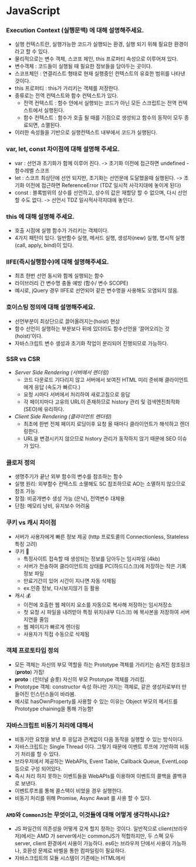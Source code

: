 # JavaScript  

### Execution Context (실행문맥) 에 대해 설명해주세요.
- 실행 컨텍스트란, 실행가능한 코드가 실행되는 환경, 실행 되기 위해 필요한 환경이라고 할 수 있다.
- 물리적으로는 변수 객체, 스코프 체인, this 프로퍼티 속성으로 이루어져 있다.
- 변수객체 : 코드들이 실행될 때 필요한 정보들을 담아두는 곳이다.
- 스코프체인 : 연결리스트 형태로 현재 실행중인 컨텍스트의 유효한 범위를 나타낸 것이다.
- this 프로퍼티 : this가 가리키는 객체를 저장한다.
- 종류로는 전역 컨텍스트와 함수 컨텍스트가 있다.
    - 전역 컨텍스트 : 함수 안에서 실행되는 코드가 아닌 모든 스크립트는 전역 컨텍스트에서 실행된다.
    - 함수 컨텍스트 : 함수가 호출 될 때를 기점으로 생성되고 함수의 동작이 모두 종료되면, 소멸된다.
- 이러한 속성들을 기반으로 실행컨텍스트 내부에서  코드가 실행된다.

### var, let, const 차이점에 대해 설명해 주세요. 
- var : 선언과 초기화가 함께 이루어 진다.
     -> 초기화 이전에 접근하면 undefined - 함수레벨 스코프
- let : 스코프 최상단에 선언 되지만, 초기화는 선언문에 도달했을때 실행된다.
     -> 초기화 이전에 접근하면 ReferenceError (TDZ 일시적 사각지대에 놓이게 된다)
- const : 블록범위의 상수를 선언하고, 상수의 값은 재할당 할 수 없으며, 다시 선언할 수도 없다.
     -> 선언시 TDZ 일시적사각지대에 놓인다.

### this 에 대해 설명해 주세요.
- 호출 시점에 실행 함수가 가리키는 객체이다.
- 4가지 패턴이 있다. 일반함수 실행, 메서드 실행, 생성자(new) 실행, 명시적 실행(call, apply, bind)이 있다. 


### IIFE(즉시실행함수)에 대해 설명해주세요. 
- 최초 한번 선언 동시와 함께 실행되는 함수<br>
- 라이브러리 간 변수명 충돌 예방 (함수/ 변수 SCOPE)<br>
- 예시로, jQuery 경우 IIFE로 선언되어 같은 변수명을 사용해도 오염되지 않음.

### 호이스팅 정의에 대해 설명해주세요. 
- 선언부분이 최상단으로 끌어올려지는(hoist) 현상<br>
- 함수 선언이 실행하는 부분보다 뒤에 있더라도 함수선언을 ‘끌어오리는 것(hoist)’이다.<br>
- 자바스크립트 변수 생성과 초기화 작업이 분리되어 진행되므로 가능하다.

### SSR vs CSR 
- <em>Server Side Rendering (서버에서 렌더링)</em><br>
     - 코드 다운로드 기다리지 않고 서버에서 보여진 HTML 미리 준비해 클라이언트에게 응답 (속도가 빠르다.)<br>
     - 요청 시마다 서버에서 처리하여 새로고침으로 응답<br>
     - 각 페이지마다 고유의 URL이 존재하므로 history 관리 및 검색엔진최적화(SEO)에 유리하다.<br>
- <em>Client Side Rendering (클라이언트 렌더링)</em><br>
     - 최초에 한번 전체 페이지 로딩이후 요청 올 때마다 클라이언트가 해석하고 렌더링한다.<br>
     - URL을 변경시키지 않으므로 history 관리가 동작하지 않기 때문에 SEO 이슈가 있다.

### 클로저 정의
- 생명주기가 끝난 외부 함수의 변수를 참조하는 함수
- 실행 원리: 외부함수 컨텍스트 소멸해도 SC 참조하므로 AO는 소멸하지 않으므로 참조 가능
- 장점: 비공개변수 생성 가능 (은닉), 전역변수 대체용
- 단점: 메모리 낭비, 유지보수 어려움

### 쿠키 vs 캐시 차이점
- 서버가 사용자에게 빠른 정보 제공 (http 프로토콜의 Connectionless, Stateless 특징 고려)
- 쿠키 🍪
     - 특정사이트 접속할 때 생성되는 정보를 담아두는 임시파일 (4kb)
     - 서버가 전송하여 클라이언트의 상태를 PC(하드디스크)에 저장하는 작은 기록 정보 파일
	- 만료기간이 있어 시간이 지나면 자동 삭제됨
	- ex.인증 정보, 다시보지않기 등 활용
- 캐시 💰
     - 이전에 호출한 웹 페이지 요소를 자동으로 복사해 저장하는 임시저장소
     - 첫 요청 시 파일을 내려받아 특정 위치(내부 디스크) 에 복사본을 저장하여 서버 지연을 줄임
     - 웹 페이지가 빠르게 렌더링
     - 사용자가 직접 수동으로 삭제됨

### 객체 프로토타입 정의
- 모든 객체는 자신의 부모 역할을 하는 Prototype 객체를 가리키는 숨겨진 참조링크(__proto__) 가짐!
- __proto__ : (인터널 슬롯) 자신의 부모 Prototype 객체를 가리킴.
- Prototype 객체: constructor 속성 하나만 가지는 객체로, 같은 생성자로부터 만들어진 인스턴스들이 바라봄.
- 예시로 hasOwnProperty를 사용할 수 있는 이유는 Object 부모의 메서드를 Prototype chaining을 통해 가능함!

### 자바스크립트 비동기 처리에 대해서
- 비동기란 요청을 보낸 후 응답과 관계없이 다음 동작을 실행할 수 있는 방식이다.
- 자바스크립트는 Single Thread 이다. 그렇기 때문에 이벤트 루프에 기반하여 비동기 처리를 할 수 있다.
- 브라우저에서 제공하는 WebAPIs, Event Table, Callback Queue, EventLoop 등으로 구성 되어있다.
- 즉시 처리 하지 못하는 이벤트들을 WebAPIs를 이용하여 이벤트의 콜백을 콜백큐로 보낸다.
- 이벤트루프를 통해 콜스택이 비었을 경우 실행한다.
- 비동기 처리를 위해 Promise, Async Await 를 사용 할 수 있다.

### `AMD`와 `CommonJS`는 무엇이고, 이것들에 대해 어떻게 생각하시나요?
- JS 파일간의 의존성을 어떻게 갖게 할지 정하는 것이다. 일반적으로 client(브라우저)에서는 AMD 가 server에서는 commonJS가 적합하지만, 두 스펙 모두 server, client 환경에서 사용이 가능하다. es6는 브라우저 단에서 사용이 가능하나, 호환성 문제로 바벨을 통한 컴파일링이 필요하다.
- 자바스크립트의 모듈 시스템이 기존에는 HTML에서 <script> 태그를 이용하여 js파일들을 불러왔다. 서로 다른 파일임에도 불구하고 서로가 의존적이며, 파일 로드하는 순서가 중요했었다. 

 이러한 점을 보완하기 위해 등장한것이 모듈 시스템이다. 외부에서 사용할 수 있게 특정 함수나 오브젝트 등을 모듈화 하고, 해당 모듈을 사용하려는 쪽에서는 필요한 모듈만 불러와서 사용하면 된다. 

 모듈을 정의하기 위한 문법에는 여러가지가 있다. AMD, CommonJS, ES6등이 있다.
-  **CommonJS**
: javascript 를 브라우저 뿐만 아니라 **서버사이드** 애플리케이션이나 **데스크톱** 애플리케이션에서도 사용하려고 조직한 자발적 워킹 그룹이다. `Common` 은 Javascript를 브라우저 에서만 사용하는 것이 아니라 일반적인 범용 언어로 사용할 수 있도록 하겠다는 의지를 나타내고 있는 것이다.  (Node.js, curl.js 등)
	- 내보내기(정의) : `export` , `module.exports`
        - 가져오기(사용) : `require` , `require.define() (서버 모듈을 브라우저에서 비동기적으로 사용)`
        - CommonJS 모듈화는 세부분으로 이루어진다.
            - 스코프(Scope) : 모든 모듈은 자신만의 독립적인 실행영역이 있어야한다.
            - 정의(Definition) : 모듈 정의는 exports 객체를 이용한다.
            - 사용(Usage) : 모듈 사용은 require 함수를 이용한다.

- **AMD** (Asynchronus Module Definition)
: 비동기 상황에도 JavaScript 모듈을 쓰기 위해 CommonJS에서 논의 하다가 합의점을 이루지 못하고 독립한 그룹. 브라우저 내에서의 실행에 중점을 둠 (Require JS,, curlJS 등)
    - 필요한 파일이 모두 로컬 디스크에 있어 바로 볼 수 있는 상황 (서버사이드) 에서는 CommonJS 명세가 AMD 보다 더 간결 하다. 반면 필요한 파일을 네트워크 통해서 받아야 하는 경우 AMD 가 더 유연한 환경을 제공한다.
    - javascript 는 파일 스코프가 따로 존재하지 않기 때문에 define() 함수 로 파일 스코프의 역할을 대신한다.

- **ES6**
: 브라우저 호환성 문제로 일반적으로 babel을 통해 commonJS 로 컴파일 한다.
    - reference :[https://d2.naver.com/helloworld/12864](https://d2.naver.com/helloworld/12864) 
    [https://velog.io/@ckdgus2246/프론트엔드-면접-질문-정리-JS-2-CommonJS-AMD](https://velog.io/@ckdgus2246/%ED%94%84%EB%A1%A0%ED%8A%B8%EC%97%94%EB%93%9C-%EB%A9%B4%EC%A0%91-%EC%A7%88%EB%AC%B8-%EC%A0%95%EB%A6%AC-JS-2-CommonJS-AMD)
    
### (함수 선언방식) 다음 코드의 차이점은?
```jsx
function Person(){} // 함수 선언식 - Function Declarations
var person = Person() //함수 표현식 - Function Expressions
var person = new Person() //함수 생성자 
```

- 함수 선언식 : 함수를 선언하고 함수 이름을 호출하는 방법
- 함수 표현식 : 함수를 변수에 저장하고, 변수를 통해 함수를 사용하는 방법
- 함수 생성자 :  기본 내장 생성자 함수로 부터 생성된 객체이다. 생성자 함수로 생성한 객체들이 프로퍼티와 메서드를 공유하기 위해 prototype 을 이용 할 수 있다.
    - new Function(arg1, arg2, ... argN, functionBody)
- 함수 선언식과 함수 표현식의 차이점은 **호이스팅**이다.
    - 함수 선언으로 생성된 함수는 함수가 정의 되기 전에 실행이 가능하며, 함수 표현식은 그렇지 않다.

### CORS 에 대해 설명하고 대처방안은 어떻게 되는가?
: ‘교차 출처 자원 공유’
웹 브라우저에서 외부 도메인 서버와 통신하기 위한 방식을 표준화한 스펙

자원이 자신의 출처(도메인, 프로토콜, 포트)와 다를때,
HTTP 헤더를 사용하여 다른 출처의 선택한 자원에 접근 가능 권한을 부여하도록 브라우저에 알려주는 체제

ex) access-control-allow-origin(서버와 클라이언트가 정해진 헤더를 통해), proxy server

* Same Origin Policy (동일 출처 정책)
사용자의 입력을 캐내어 다른 페이지로 흘려보내는 것을 막기 위한 보안정책
웹페이지의 스크립트는 그 페이지와 같은 서버에 있는 주소로만 ajax 요청 가능

preflight request (사전요청)
: 실제로 요청하려는 경로와 같은 url에 대해 OPTIONS 메소드로 요청을 통해 권한이 있는지 확인

- 참조: https://brunch.co.kr/@adrenalinee31/1

### immutable vs mutable
: 메모리영역에서 변경 가능 여부를 의미

- immutable :: 변경불가능 [ 원시 타입 ]
: 값을 새로 할당할 경우 새로 메모리 생성하여 가리킴

- mutable :: 변경가능 [ 참조 타입 ]
: 주소로 바라보고 있는 메모리 영역 값이 바뀜
ex) custom function, copy, assign

### Arrow 함수에 대해 설명해주세요.
- es6에서 사용가능한 함수, 익명 함수로만 사용

- 일반함수 vs 화살표함수: this 바인딩 객체가 다름
	일반함수는 함수를 호출할 때 어떻게 호출되었는지에 따라 동적으로 결정
	화살표함수는 함수를 선언할 때 반잉딩할 개체 정적으로 결정 (lexical scope)

- 참조: https://poiemaweb.com/es6-arrow-function

